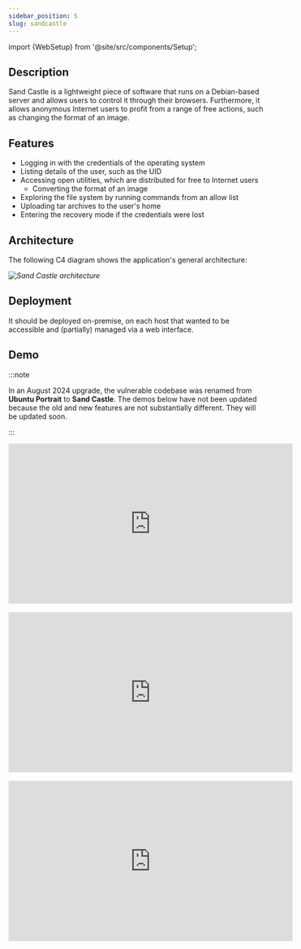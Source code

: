 ```yaml
---
sidebar_position: 5
slug: sandcastle
---
```


import {WebSetup} from '@site/src/components/Setup';

<WebSetup software="Sand Castle" profile="sandcastle" link="http://127.0.0.1:8000" credentials="ubuntu:ubuntu"/>

## Description

Sand Castle is a lightweight piece of software that runs on a Debian-based server and allows users to control it through their browsers. Furthermore, it allows anonymous Internet users to profit from a range of free actions, such as changing the format of an image.

## Features

- Logging in with the credentials of the operating system
- Listing details of the user, such as the UID
- Accessing open utilities, which are distributed for free to Internet users
  - Converting the format of an image
- Exploring the file system by running commands from an allow list
- Uploading tar archives to the user's home
- Entering the recovery mode if the credentials were lost

## Architecture

The following C4 diagram shows the application's general architecture:

_![Sand Castle architecture](/img/diagrams/sandcastle.svg)_

## Deployment

It should be deployed on-premise, on each host that wanted to be accessible and (partially) managed via a web interface.

## Demo

:::note

In an August 2024 upgrade, the vulnerable codebase was renamed from **Ubuntu Portrait** to **Sand Castle**. The demos below have not been updated because the old and new features are not substantially different. They will be updated soon.

:::

<div className="yt-wrapper">
    <iframe width="560" height="315" src="https://www.youtube.com/embed/WHi-5XMa2rQ?si=-ypcXb6U1-KECfI9" title="YouTube video player" frameborder="0" allow="accelerometer; autoplay; clipboard-write; encrypted-media; gyroscope; picture-in-picture; web-share" allowfullscreen></iframe>
</div>

<br/>

<div className="yt-wrapper">
    <iframe width="560" height="315" src="https://www.youtube.com/embed/W3CcbnLHf14?si=eTzqxEo9Ub0-vmw3" title="YouTube video player" frameborder="0" allow="accelerometer; autoplay; clipboard-write; encrypted-media; gyroscope; picture-in-picture; web-share" allowfullscreen></iframe>
</div>

<br/>

<div className="yt-wrapper">
    <iframe width="560" height="315" src="https://www.youtube.com/embed/KtqX24IGuRU?si=1lPJEZCUtHc4EZhn" title="YouTube video player" frameborder="0" allow="accelerometer; autoplay; clipboard-write; encrypted-media; gyroscope; picture-in-picture; web-share" allowfullscreen></iframe>
</div>
